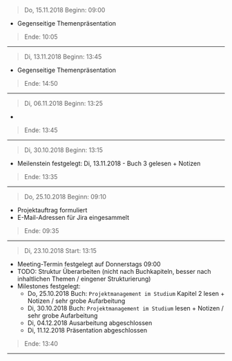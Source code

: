 > Do, 15.11.2018
> Beginn: 09:00

- Gegenseitige Themenpräsentation

> Ende: 10:05

---

> Di, 13.11.2018
> Beginn: 13:45

- Gegenseitige Themenpräsentation

> Ende: 14:50

---

> Di, 06.11.2018
> Beginn: 13:25

-

> Ende: 13:45

---

> Di, 30.10.2018
> Beginn: 13:15

- Meilenstein festgelegt: Di, 13.11.2018 - Buch 3 gelesen + Notizen

> Ende: 13:35

---

> Do, 25.10.2018
> Beginn: 09:10

- Projektauftrag formuliert
- E-Mail-Adressen für Jira eingesammelt

> Ende: 09:35

---

> Di, 23.10.2018
> Start: 13:15

- Meeting-Termin festgelegt auf Donnerstags 09:00
- TODO: Struktur Überarbeiten (nicht nach Buchkapiteln, besser nach inhaltlichen Themen / eingener Strukturierung)
- Milestones festgelegt:
	 - Do, 25.10.2018 Buch: `Projektmanagement im Studium` Kapitel 2 lesen + Notizen / sehr grobe Aufarbeitung
	- Di, 30.10.2018 Buch: `Projektmanagement im Studium` lesen + Notizen / sehr grobe Aufarbeitung
	- Di, 04.12.2018 Ausarbeitung abgeschlossen
	- Di, 11.12.2018 Präsentation abgeschlossen

> Ende: 13:40

---
